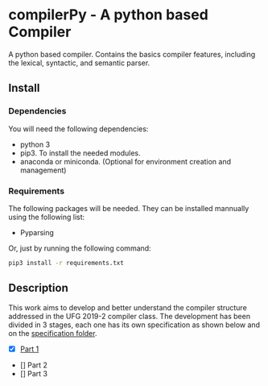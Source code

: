 # compilerPy - A python based Compiler
A python based compiler. Contains the basics compiler features, including the lexical, syntactic, and semantic parser.

## Install

### Dependencies

You will need the following dependencies:
- python 3
- pip3. To install the needed modules.
- anaconda or miniconda. (Optional for environment creation and management)

### Requirements
The following packages will be needed. They can be installed mannually using the following list:
- Pyparsing

Or, just by running the following command:

```bash
pip3 install -r requirements.txt
```

## Description
This work aims to develop and better understand the compiler structure addressed in the UFG 2019-2 compiler class. The development has been divided in 3 stages, each one has its own specification as shown below and on the [specification folder](./specifications).
- [x] [Part 1](./specifications/projeto-part1)
- [] Part 2
- [] Part 3